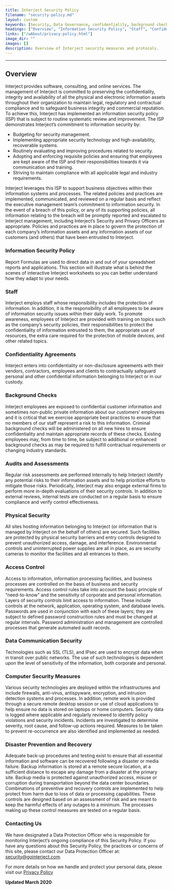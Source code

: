 ```yaml
---
title: Interject Security Policy
filename: "security-policy.md"
layout: custom
keywords: [Security, Data Governance, confidentiality, background checks, audits, assessments, access control, disaster, recovery]
headings: ["Overview", "Information Security Policy", "Staff", "Confidentiality Agreements", "Background Checks", "Audits and Assessments", "Physical Security", "Access Control", "Data Communication Security", "Computer Security Measures", "Disaster Prevention and Recovery", "Contacting Us"]
links: ["/wAbout/privacy-policy.html"]
image_dir: ""
images: []
description: Overview of Interject security measures and protocols.
---
```

* * *

## Overview

Interject provides software, consulting, and online services. The management of Interject is committed to preserving the confidentiality, integrity and availability of all the physical and electronic information assets throughout their organization to maintain legal, regulatory and contractual compliance and to safeguard business integrity and commercial reputation. To achieve this, Interject has implemented an information security policy (ISP) that is subject to routine systematic review and improvement. The ISP demonstrates Interject’s commitment to information security by:

- Budgeting for security management.
- Implementing appropriate security technology and high-availability, recoverable systems.
- Routinely evaluating and improving procedures related to security.
- Adopting and enforcing requisite policies and ensuring that employees are kept aware of the ISP and their responsibilities towards it via communication and training.
- Striving to maintain compliance with all applicable legal and industry requirements.

Interject leverages this ISP to support business objectives within their information systems and processes. The related policies and practices are implemented, communicated, and reviewed on a regular basis and reflect the executive management team’s commitment to information security. In the event of a breach of this policy, or any of its supporting policies, all information relating to the breach will be promptly reported and escalated to Interject management, including Interject’s Security and Privacy Officers as appropriate. Policies and practices are in place to govern the protection of each company’s information assets and any information assets of our customers (and others) that have been entrusted to Interject.

### Information Security Policy

Report Formulas are used to direct data in and out of your spreadsheet reports and applications. This section will illustrate what is behind the scenes of interactive Interject worksheets so you can better understand how they adapt to your needs.

### Staff

Interject employs staff whose responsibility includes the protection of information. In addition, it is the responsibility of all employees to be aware of information security issues within their daily work. To promote awareness, employees of Interject are provided with training on topics such as the company’s security policies, their responsibilities to protect the confidentiality of information entrusted to them, the appropriate use of resources, the extra care required for the protection of mobile devices, and other related topics.

### Confidentiality Agreements

Interject enters into confidentiality or non-disclosure agreements with their vendors, contractors, employees and clients to contractually safeguard personal and other confidential information belonging to Interject or in our custody.

### Background Checks

Interject employees are exposed to confidential customer information and sometimes non-public private information about our customers’ employees and it is critical that we exercise appropriate best practices to ensure that no members of our staff represent a risk to this information. Criminal background checks will be administered on all new hires to ensure confidentiality and maintain appropriate records of these checks. Existing employees may, from time to time, be subject to additional or enhanced background checks as may be required to fulfill contractual requirements or changing industry standards.

### Audits and Assessments

Regular risk assessments are performed internally to help Interject identify any potential risks to their information assets and to help prioritize efforts to mitigate those risks. Periodically, Interject may also engage external firms to perform more in-depth evaluations of their security controls. In addition to external reviews, internal tests are conducted on a regular basis to ensure compliance and verify control effectiveness.

### Physical Security

All sites hosting information belonging to Interject (or information that is managed by Interject on the behalf of others) are secured. Such facilities are protected by physical security barriers and entry controls designed to prevent unauthorized access, damage, and interference. Environmental controls and uninterrupted power supplies are all in place, as are security cameras to monitor the facilities and all entrances to them.

### Access Control

Access to information, information processing facilities, and business processes are controlled on the basis of business and security requirements. Access control rules take into account the basic principle of “need-to-know” and the sensitivity of corporate and personal information. Layers of security controls limit access to information. These include controls at the network, application, operating system, and database levels. Passwords are used in conjunction with each of these layers; they are subject to defined password construction rules and must be changed at regular intervals. Password administration and management are controlled processes that generate automated audit records.

### Data Communication Security

Technologies such as SSL (TLS), and IPsec are used to encrypt data when in transit over public networks. The use of such technologies is dependent upon the level of sensitivity of the information, both corporate and personal.

### Computer Security Measures

Various security technologies are deployed within the infrastructures and include firewalls, anti-virus, antispyware, encryption, and intrusion detection systems and processes. In addition, remote work is provided through a secure remote desktop session or use of cloud applications to help ensure no data is stored on laptops or home computers. Security data is logged where applicable and regularly reviewed to identify policy violations and security incidents. Incidents are investigated to determine severity, root cause, and follow-up actions required. Measures to be taken to prevent re-occurrence are also identified and implemented as needed.

### Disaster Prevention and Recovery

Adequate back-up procedures and testing exist to ensure that all essential information and software can be recovered following a disaster or media failure. Backup information is stored at a remote secure location, at a sufficient distance to escape any damage from a disaster at the primary site. Backup media is protected against unauthorized access, misuse or corruption during transportation beyond the data center boundaries. Combinations of preventive and recovery controls are implemented to help protect from harm due to loss of data or processing capabilities. These controls are designed based on an assessment of risk and are meant to keep the harmful effects of any outages to a minimum. The processes making up these control measures are tested on a regular basis.

### Contacting Us

We have designated a Data Protection Officer who is responsible for monitoring Interject’s ongoing compliance of this Security Policy. If you have any questions about this Security Policy, the practices or concerns of this site, please contact our Data Protection Officer at: security@gointerject.com.

For more details on how we handle and protect your personal data, please visit our [Privacy Policy](/wAbout/privacy-policy.html)

**Updated March 2020**